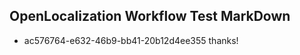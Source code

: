 ## OpenLocalization Workflow Test MarkDown

* ac576764-e632-46b9-bb41-20b12d4ee355 
thanks!



<!--HONumber=Jan16_HO3-->
